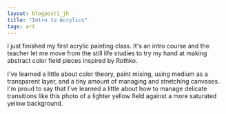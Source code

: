 ```yaml
---
layout: blogpost1_jh
title: "Intro to Acrylics"
tags: art
---
```

I just finished my first acrylic painting class.  It's an intro course and the teacher let me move from the still life studies to try my hand at making abstract color field pieces inspired by Rothko.

I've learned a little about color theory, paint mixing, using medium as a transparent layer, and a tiny amount of managing and stretching canvases. I'm proud to say that I've learned a little about how to manage delicate transitions like this photo of a lighter yellow field against a more saturated yellow background.